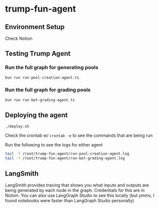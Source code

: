 # trump-fun-agent

## Environment Setup

Check Notion

## Testing Trump Agent

### Run the full graph for generating pools

```bash
bun run run-pool-creation-agent.ts
```

### Run the full graph for grading pools

```bash
bun run run-bet-grading-agent.ts
```

## Deploying the agent

```bash
./deploy.sh
```

Check the crontab w/ `crontab -e` to see the commands that are being run

Run the following to see the logs for either agent
```bash
tail -f /root/trump-fun-agent/run-pool-creation-agent.log
tail -f /root/trump-fun-agent/run-bet-grading-agent.log
```


## LangSmith

LangSmith provides tracing that shows you what inputs and outputs are being generated by each node in the graph. Credentials for this are in Notion. You can also use LangGraph Studio to see this locally (but ymmv, I found notebooks were faster than LangGraph Studio personally)